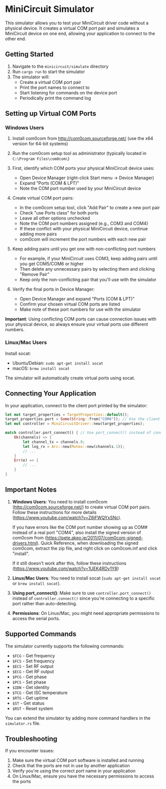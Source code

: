 # MiniCircuit Simulator

This simulator allows you to test your MiniCircuit driver code without a physical device. It creates a virtual COM port pair and simulates a MiniCircuit device on one end, allowing your application to connect to the other end.

## Getting Started

1. Navigate to the `minicircuit/simulate` directory
2. Run `cargo run` to start the simulator
3. The simulator will:
   - Create a virtual COM port pair
   - Print the port names to connect to
   - Start listening for commands on the device port
   - Periodically print the command log

## Setting up Virtual COM Ports

### Windows Users

1. Install com0com from http://com0com.sourceforge.net/ (use the x64 version for 64-bit systems)
2. Run the com0com setup tool as administrator (typically located in `C:\Program Files\com0com\`)
3. First, identify which COM ports your physical MiniCircuit device uses:
   - Open Device Manager (right-click Start menu → Device Manager)
   - Expand "Ports (COM & LPT)"
   - Note the COM port number used by your MiniCircuit device

4. Create virtual COM port pairs:
   - In the com0com setup tool, click "Add Pair" to create a new port pair
   - Check "use Ports class" for both ports
   - Leave all other options unchecked
   - Note the COM port numbers assigned (e.g., COM3 and COM4)
   - If these conflict with your physical MiniCircuit device, continue adding more pairs
   - com0com will increment the port numbers with each new pair

5. Keep adding pairs until you get one with non-conflicting port numbers
   - For example, if your MiniCircuit uses COM3, keep adding pairs until you get COM5/COM6 or higher
   - Then delete any unnecessary pairs by selecting them and clicking "Remove Pair"
   - Keep only the non-conflicting pair that you'll use with the simulator

6. Verify the final ports in Device Manager:
   - Open Device Manager and expand "Ports (COM & LPT)"
   - Confirm your chosen virtual COM ports are listed
   - Make note of these port numbers for use with the simulator

**Important**: Using conflicting COM ports can cause connection issues with your physical device, so always ensure your virtual ports use different numbers.

### Linux/Mac Users

Install socat:
- Ubuntu/Debian: `sudo apt-get install socat`
- macOS: `brew install socat`

The simulator will automatically create virtual ports using socat.

## Connecting Your Application

In your application, connect to the client port printed by the simulator:

```rust
let mut target_properties = TargetProperties::default();
target_properties.port = Some(String::from("COM4")); // Use the client port name printed by the simulator
let mut controller = MiniCircuitDriver::new(target_properties);

match controller.port_connect() { // Use port_connect() instead of connect() to use the specific port
    Ok(channels) => {
        let channel_tx = channels.0;
        let log_rx = Arc::new(Mutex::new(channels.1));
        // ...
    }
    Err(e) => {
        // ...
    }
}
```

## Important Notes

1. **Windows Users**: You need to install com0com (http://com0com.sourceforge.net/) to create virtual COM port pairs. Follow these instructions for more details (https://www.youtube.com/watch?v=Z8jFWQYxSNc).
   
   If you have errors like the COM port number showing up as COM# instead of a real port "COM4", also install the signed version of com0com from (https://pete.akeo.ie/2011/07/com0com-signed-drivers.html).  Quick Reference, when downloading the signed com0com, extract the zip file, and right click on com0com.inf and click "install".
   
   If it still doesn't work after this, follow these instructions (https://www.youtube.com/watch?v=1UEK4RDy1Y8)

2. **Linux/Mac Users**: You need to install socat (`sudo apt-get install socat` or `brew install socat`).

3. **Using port_connect()**: Make sure to use `controller.port_connect()` instead of `controller.connect()` since you're connecting to a specific port rather than auto-detecting.

4. **Permissions**: On Linux/Mac, you might need appropriate permissions to access the serial ports.

## Supported Commands

The simulator currently supports the following commands:

- `$FCG` - Get frequency
- `$FCS` - Set frequency
- `$ECS` - Set RF output
- `$ECG` - Get RF output
- `$PCG` - Get phase
- `$PCS` - Set phase
- `$IDN` - Get identity
- `$TCG` - Get ISC temperature
- `$RTG` - Get uptime
- `$ST` - Get status
- `$RST` - Reset system

You can extend the simulator by adding more command handlers in the `simulator.rs` file.

## Troubleshooting

If you encounter issues:

1. Make sure the virtual COM port software is installed and running
2. Check that the ports are not in use by another application
3. Verify you're using the correct port name in your application
4. On Linux/Mac, ensure you have the necessary permissions to access the ports

